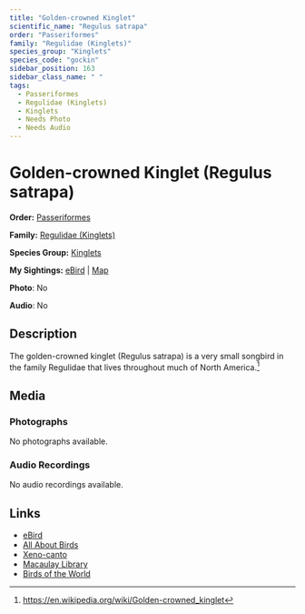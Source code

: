 ```yaml
---
title: "Golden-crowned Kinglet"
scientific_name: "Regulus satrapa"
order: "Passeriformes"
family: "Regulidae (Kinglets)"
species_group: "Kinglets"
species_code: "gockin"
sidebar_position: 163
sidebar_class_name: " "
tags: 
  - Passeriformes
  - Regulidae (Kinglets)
  - Kinglets
  - Needs Photo
  - Needs Audio
---
```


# Golden-crowned Kinglet (Regulus satrapa)

**Order:** [Passeriformes](/tags/passeriformes)

**Family:** [Regulidae (Kinglets)](/tags/regulidae-kinglets)

**Species Group:** [Kinglets](/tags/kinglets)

**My Sightings:** [eBird](https://ebird.org/lifelist?r=world&time=life&spp=gockin) | [Map](/map?species_code=gockin)

**Photo**: No 

**Audio**: No

## Description
The golden-crowned kinglet (Regulus satrapa) is a very small songbird in the family Regulidae that lives throughout much of North America.[^1]

[^1]: https://en.wikipedia.org/wiki/Golden-crowned_kinglet

## Media
### Photographs
No photographs available.

### Audio Recordings
No audio recordings available.

## Links
* [eBird](https://ebird.org/species/gockin) 
* [All About Birds](https://www.allaboutbirds.org/guide/gockin) 
* [Xeno-canto](https://www.xeno-canto.org/species/regulus-satrapa) 
* [Macaulay Library](https://search.macaulaylibrary.org/catalog?taxonCode=gockin&sort=rating_rank_desc)
* [Birds of the World](https://birdsoftheworld.org/bow/species/gockin)
